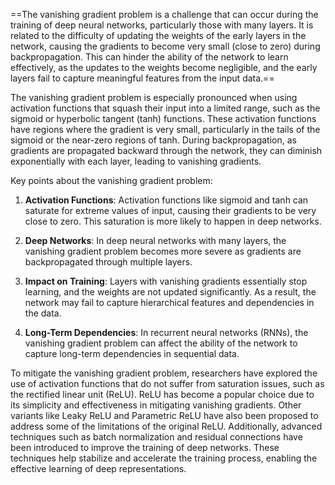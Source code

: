 ==The vanishing gradient problem is a challenge that can occur during the training of deep neural networks, particularly those with many layers. It is related to the difficulty of updating the weights of the early layers in the network, causing the gradients to become very small (close to zero) during backpropagation. This can hinder the ability of the network to learn effectively, as the updates to the weights become negligible, and the early layers fail to capture meaningful features from the input data.==

The vanishing gradient problem is especially pronounced when using activation functions that squash their input into a limited range, such as the sigmoid or hyperbolic tangent (tanh) functions. These activation functions have regions where the gradient is very small, particularly in the tails of the sigmoid or the near-zero regions of tanh. During backpropagation, as gradients are propagated backward through the network, they can diminish exponentially with each layer, leading to vanishing gradients.

Key points about the vanishing gradient problem:

1. **Activation Functions**: Activation functions like sigmoid and tanh can saturate for extreme values of input, causing their gradients to be very close to zero. This saturation is more likely to happen in deep networks.

2. **Deep Networks**: In deep neural networks with many layers, the vanishing gradient problem becomes more severe as gradients are backpropagated through multiple layers.

3. **Impact on Training**: Layers with vanishing gradients essentially stop learning, and the weights are not updated significantly. As a result, the network may fail to capture hierarchical features and dependencies in the data.

4. **Long-Term Dependencies**: In recurrent neural networks (RNNs), the vanishing gradient problem can affect the ability of the network to capture long-term dependencies in sequential data.

To mitigate the vanishing gradient problem, researchers have explored the use of activation functions that do not suffer from saturation issues, such as the rectified linear unit (ReLU). ReLU has become a popular choice due to its simplicity and effectiveness in mitigating vanishing gradients. Other variants like Leaky ReLU and Parametric ReLU have also been proposed to address some of the limitations of the original ReLU. Additionally, advanced techniques such as batch normalization and residual connections have been introduced to improve the training of deep networks. These techniques help stabilize and accelerate the training process, enabling the effective learning of deep representations.